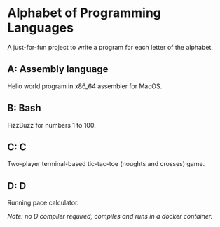 # Alphabet of Programming Languages

A just-for-fun project to write a program for each letter of the alphabet.

## A: Assembly language

Hello world program in x86_64 assembler for MacOS.

## B: Bash

FizzBuzz for numbers 1 to 100.

## C: C

Two-player terminal-based tic-tac-toe (noughts and crosses) game.

## D: D

Running pace calculator.

_Note: no D compiler required; compiles and runs in a docker container._
